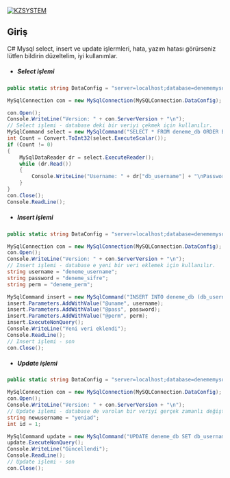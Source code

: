 [![KZSYSTEM](https://cdn.discordapp.com/attachments/795066298295910420/795071380839202827/kzsystemtextlogo.png "KZSYSTEM")](https://github.com/T3IM4N "KZSYSTEM")

## Giriş
C# Mysql select, insert ve update işlermleri, hata, yazım hatası görürseniz lütfen bildirin düzeltelim, iyi kullanımlar.

- ##### Select işlemi

```csharp
public static string DataConfig = "server=localhost;database=denememysqlcsharp;uid=root;pwd=";

MySqlConnection con = new MySqlConnection(MySQLConnection.DataConfig);

con.Open();
Console.WriteLine("Version: " + con.ServerVersion + "\n");
// Select işlemi - database deki bir veriyi çekmek için kullanılır.
MySqlCommand select = new MySqlCommand("SELECT * FROM deneme_db ORDER BY id ASC", con);
int Count = Convert.ToInt32(select.ExecuteScalar());
if (Count != 0)
{
	MySqlDataReader dr = select.ExecuteReader();
	while (dr.Read())
	{
		Console.WriteLine("Username: " + dr["db_username"] + "\nPassword: "+ dr["db_password"] +"\nPerm: " + dr["db_perm"] + "\n");
	}
}
con.Close();
Console.ReadLine();
```

- ##### Insert işlemi
```csharp
public static string DataConfig = "server=localhost;database=denememysqlcsharp;uid=root;pwd=";

MySqlConnection con = new MySqlConnection(MySQLConnection.DataConfig);
con.Open();
Console.WriteLine("Version: " + con.ServerVersion + "\n");
// Insert işlemi - database e yeni bir veri eklemek için kullanılır.
string username = "deneme_username";
string password = "deneme_sifre";
string perm = "deneme_perm";

MySqlCommand insert = new MySqlCommand("INSERT INTO deneme_db (db_username,db_password,db_perm) VALUES (@uname,@pass,@perm)", con);
insert.Parameters.AddWithValue("@uname", username);
insert.Parameters.AddWithValue("@pass", password);
insert.Parameters.AddWithValue("@perm", perm);
insert.ExecuteNonQuery();
Console.WriteLine("Yeni veri eklendi");
Console.ReadLine();
// Insert işlemi - son
con.Close();
```

- ##### Update işlemi

```csharp
public static string DataConfig = "server=localhost;database=denememysqlcsharp;uid=root;pwd=";

MySqlConnection con = new MySqlConnection(MySQLConnection.DataConfig);
con.Open();
Console.WriteLine("Version: " + con.ServerVersion + "\n");
// Update işlemi - database de varolan bir veriyi gerçek zamanlı değiştirmek için kullanılır.
string newusername = "yeniad";
int id = 1;

MySqlCommand update = new MySqlCommand("UPDATE deneme_db SET db_username='" + newusername + "' WHERE id='"+ id +"'", con);
update.ExecuteNonQuery();
Console.WriteLine("Güncellendi");
Console.ReadLine();
// Update işlemi - son
con.Close();
```
